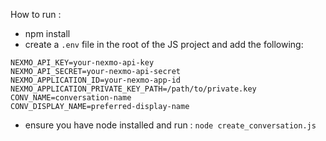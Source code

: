 How to run :
 - npm install
 - create a `.env` file in the root of the JS project and add the following:
 ```
NEXMO_API_KEY=your-nexmo-api-key
NEXMO_API_SECRET=your-nexmo-api-secret
NEXMO_APPLICATION_ID=your-nexmo-app-id
NEXMO_APPLICATION_PRIVATE_KEY_PATH=/path/to/private.key
CONV_NAME=conversation-name
CONV_DISPLAY_NAME=preferred-display-name
```
- ensure you have node installed and run : `node create_conversation.js`
